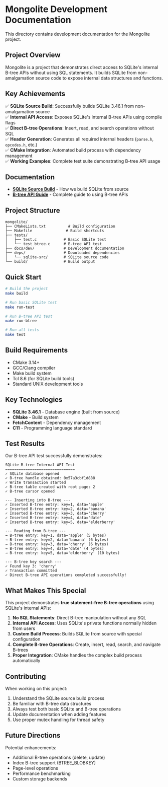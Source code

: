 # Mongolite Development Documentation

This directory contains development documentation for the Mongolite project.

## Project Overview

Mongolite is a project that demonstrates direct access to SQLite's internal B-tree APIs without using SQL statements. It builds SQLite from non-amalgamation source code to expose internal data structures and functions.

## Key Achievements

✅ **SQLite Source Build**: Successfully builds SQLite 3.46.1 from non-amalgamation source  
✅ **Internal API Access**: Exposes SQLite's internal B-tree APIs using compile flags  
✅ **Direct B-tree Operations**: Insert, read, and search operations without SQL  
✅ **Header Generation**: Generates all required internal headers (`parse.h`, `opcodes.h`, etc.)  
✅ **CMake Integration**: Automated build process with dependency management  
✅ **Working Examples**: Complete test suite demonstrating B-tree API usage  

## Documentation

- **[SQLite Source Build](sqlite-source-build.md)** - How we build SQLite from source
- **[B-tree API Guide](btree-api-guide.md)** - Complete guide to using B-tree APIs

## Project Structure

```
mongolite/
├── CMakeLists.txt          # Build configuration
├── Makefile               # Build shortcuts
├── tests/
│   ├── test.c            # Basic SQLite test
│   └── test_btree.c      # B-tree API test
├── docs/dev/             # Development documentation
├── deps/                 # Downloaded dependencies
│   └── sqlite-src/       # SQLite source code
└── build/                # Build output
```

## Quick Start

```bash
# Build the project
make build

# Run basic SQLite test
make run-test

# Run B-tree API test  
make run-btree

# Run all tests
make test
```

## Build Requirements

- CMake 3.14+
- GCC/Clang compiler
- Make build system
- Tcl 8.6 (for SQLite build tools)
- Standard UNIX development tools

## Key Technologies

- **SQLite 3.46.1** - Database engine (built from source)
- **CMake** - Build system  
- **FetchContent** - Dependency management
- **C11** - Programming language standard

## Test Results

Our B-tree API test successfully demonstrates:

```
SQLite B-tree Internal API Test
===============================
✓ SQLite database opened
✓ B-tree handle obtained: 0x57a3cbf1d888
✓ Write transaction started
✓ B-tree table created with root page: 2
✓ B-tree cursor opened

--- Inserting into B-tree ---
✓ Inserted B-tree entry: key=1, data='apple'
✓ Inserted B-tree entry: key=2, data='banana'
✓ Inserted B-tree entry: key=3, data='cherry'
✓ Inserted B-tree entry: key=4, data='date'
✓ Inserted B-tree entry: key=5, data='elderberry'

--- Reading from B-tree ---
→ B-tree entry: key=1, data='apple' (5 bytes)
→ B-tree entry: key=2, data='banana' (6 bytes)
→ B-tree entry: key=3, data='cherry' (6 bytes)
→ B-tree entry: key=4, data='date' (4 bytes)
→ B-tree entry: key=5, data='elderberry' (10 bytes)

--- B-tree key search ---
✓ Found key 3: 'cherry'
✓ Transaction committed
✓ Direct B-tree API operations completed successfully!
```

## What Makes This Special

This project demonstrates **true statement-free B-tree operations** using SQLite's internal APIs:

1. **No SQL Statements**: Direct B-tree manipulation without any SQL
2. **Internal API Access**: Uses SQLite's private functions normally hidden from users
3. **Custom Build Process**: Builds SQLite from source with special configuration
4. **Complete B-tree Operations**: Create, insert, read, search, and navigate B-trees
5. **Proper Integration**: CMake handles the complex build process automatically

## Contributing

When working on this project:

1. Understand the SQLite source build process
2. Be familiar with B-tree data structures
3. Always test both basic SQLite and B-tree operations
4. Update documentation when adding features
5. Use proper mutex handling for thread safety

## Future Directions

Potential enhancements:
- Additional B-tree operations (delete, update)
- Index B-tree support (BTREE_BLOBKEY)
- Page-level operations
- Performance benchmarking
- Custom storage backends